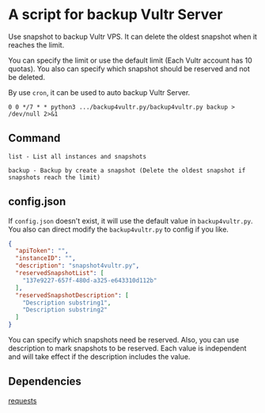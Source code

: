 # A script for backup Vultr Server

Use snapshot to backup Vultr VPS. It can delete the oldest snapshot when it reaches the limit.

You can specify the limit or use the default limit (Each Vultr account has 10 quotas). You also can specify which snapshot should be reserved and not be deleted.

By use `cron`, it can be used to auto backup Vultr Server.

```
0 0 */7 * * python3 .../backup4vultr.py/backup4vultr.py backup > /dev/null 2>&1
```

## Command

```
list - List all instances and snapshots

backup - Backup by create a snapshot (Delete the oldest snapshot if snapshots reach the limit)
```

## config.json

If `config.json` doesn't exist, it will use the default value in `backup4vultr.py`. You also can direct modify the `backup4vultr.py` to config if you like.

```json
{
  "apiToken": "",
  "instanceID": "",
  "description": "snapshot4vultr.py",
  "reservedSnapshotList": [
    "137e9227-657f-480d-a325-e643310d112b"
  ],
  "reservedSnapshotDescription": [
    "Description substring1",
    "Description substring2"
  ]
}
```

You can specify which snapshots need be reserved. Also, you can use description to mark snapshots to be reserved. Each value is independent and will take effect if the description includes the value.

## Dependencies

[requests](https://github.com/psf/requests)
